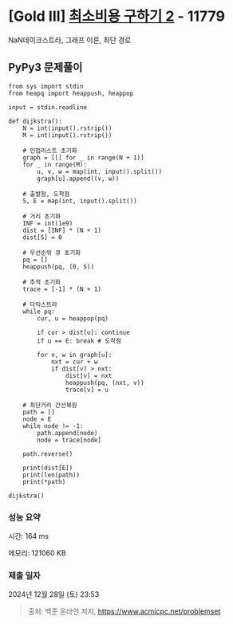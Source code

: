 # [Gold III] [최소비용 구하기 2](https://www.acmicpc.net/problem/11779) - 11779 

NaN데이크스트라, 그래프 이론, 최단 경로

## PyPy3 문제풀이

```PyPy3
from sys import stdin
from heapq import heappush, heappop

input = stdin.readline

def dijkstra():
    N = int(input().rstrip())
    M = int(input().rstrip())

    # 인접리스트 초기화
    graph = [[] for _ in range(N + 1)]
    for _ in range(M):
        u, v, w = map(int, input().split())
        graph[u].append((v, w))
    
    # 출발점, 도착점
    S, E = map(int, input().split())

    # 거리 초기화
    INF = int(1e9)
    dist = [INF] * (N + 1)
    dist[S] = 0

    # 우선순위 큐 초기화
    pq = []
    heappush(pq, (0, S))

    # 추적 초기화
    trace = [-1] * (N + 1)

    # 다익스트라
    while pq:
        cur, u = heappop(pq)

        if cur > dist[u]: continue
        if u == E: break # 도착점

        for v, w in graph[u]:
            nxt = cur + w
            if dist[v] > nxt:
                dist[v] = nxt
                heappush(pq, (nxt, v))
                trace[v] = u

    # 최단거리 간선복원
    path = []
    node = E
    while node != -1:
        path.append(node)
        node = trace[node]
    
    path.reverse()

    print(dist[E])
    print(len(path))
    print(*path)

dijkstra()
```

### 성능 요약

시간: 164 ms

메모리: 121060 KB

### 제출 일자

2024년 12월 28일 (토) 23:53

> 출처: 백준 온라인 저지, https://www.acmicpc.net/problemset 

